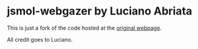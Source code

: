 # jsmol-webgazer by Luciano Abriata

This is just a fork of the code hosted at the [original webpage](http://lucianoabriata.altervista.org/jsinscience/jsmol-webgazer/jsmol-webgazer.html).

All credit goes to Luciano.
